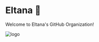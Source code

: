 # Eltana 🥯

Welcome to Eltana's GitHub Organization!

![logo](https://user-images.githubusercontent.com/23362539/225380861-1801fd71-edd3-45be-936d-f79ebcd535c7.png)
